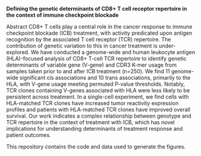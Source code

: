 **Defining the genetic determinants of CD8+ T cell receptor repertoire in the context of immune checkpoint blockade**

Abstract
CD8+ T cells play a central role in the cancer response to immune checkpoint blockade (ICB) treatment, with
activity predicated upon antigen recognition by the associated T cell receptor (TCR) repertoire. The contribution of
genetic variation to this in cancer treatment is under-explored. We have conducted a genome-wide and human
leukocyte antigen (HLA)-focused analysis of CD8+ T-cell TCR repertoire to identify genetic determinants of
variable gene (V-gene) and CDR3 K-mer usage from samples taken prior to and after ICB treatment (n=250). We
find 11 genome-wide significant cis associations and 10 trans associations, primarily to the HLA, with V-gene usage
meeting permuted P-value thresholds. Notably, TCR clones containing V-genes associated with HLA were less
likely to be persistent across treatment. In a single-cell experiment, we find cells with HLA-matched TCR clones
have increased tumor reactivity expression profiles and patients with HLA-matched TCR clones have improved
overall survival. Our work indicates a complex relationship between genotype and TCR repertoire in the context of
treatment with ICB, which has novel implications for understanding determinants of treatment response and patient
outcomes.

This repository contains the code and data used to generate the figures.
